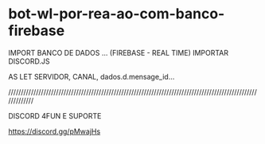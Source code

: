 # bot-wl-por-rea-ao-com-banco-firebase


IMPORT BANCO DE DADOS ... (FIREBASE - REAL TIME)
IMPORTAR DISCORD.JS

AS LET SERVIDOR, CANAL, dados.d.mensage_id... 





/////////////////////////////////////////////////////////////////////////////////////////////////////////////

DISCORD 4FUN E SUPORTE

https://discord.gg/pMwajHs
